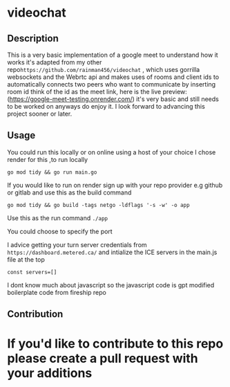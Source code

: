 # videochat

## Description
 This is a very basic implementation of a google meet to understand how it works it's adapted from my other repo`https://github.com/rainman456/videochat` , which uses gorrilla websockets and the Webrtc api and  makes uses of rooms and client ids to automatically connects two peers who want to communicate by inserting room id think of the id  as the meet link, here is the live preview: (https://google-meet-testing.onrender.com/) it's very basic and still needs to be worked on anyways do enjoy it. I look forward to advancing this project sooner or later.

## Usage
 You could run this locally or on online using a host of your choice I chose render for this ,to run locally 

 `go mod tidy && go run main.go `

 If you would  like to run on render sign up with your repo provider e.g github or gitlab and use this as the build command

 `go mod tidy && go build -tags netgo -ldflags '-s -w' -o app`

 Use this as the run command
 `./app`

 You could choose to specify the port

 I advice getting your turn server credentials from `https://dashboard.metered.ca/` and intialize the ICE servers in the main.js file at the top 

 `const servers=[]`

 I dont know much about javascript so the javascript code is gpt modified boilerplate code from fireship repo

## Contribution
# If you'd like to contribute to this repo please create a pull request with your additions
